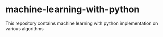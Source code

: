 # machine-learning-with-python
This repository contains machine learning with python implementation on various algorithms
